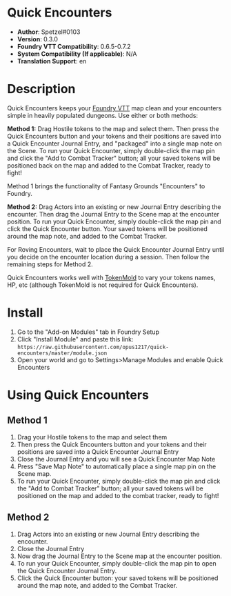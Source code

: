 # Quick Encounters

* **Author**: Spetzel#0103
* **Version**: 0.3.0
* **Foundry VTT Compatibility**: 0.6.5-0.7.2
* **System Compatibility (If applicable)**: N/A
* **Translation Support**: en


# Description

Quick Encounters keeps your [Foundry VTT](https://foundryvtt.com/) map clean and your encounters simple in heavily populated dungeons. Use either or both methods:

**Method 1:** Drag Hostile tokens to the map and select them. Then press the Quick Encounters button and your tokens and their positions are saved into a Quick Encounter Journal Entry, and "packaged" into a single map note on the Scene. To run your Quick Encounter, simply double-click the map pin and click the "Add to Combat Tracker" button; all your saved tokens will be positioned back on the map and added to the Combat Tracker, ready to fight!

Method 1 brings the functionality of Fantasy Grounds "Encounters" to Foundry.

**Method 2:** Drag Actors into an existing or new Journal Entry describing the encounter. Then drag the Journal Entry to the Scene map at the encounter position. To run your Quick Encounter, simply double-click the map pin and click the Quick Encounter button. Your saved tokens will be positioned around the map note, and added to the Combat Tracker.

For Roving Encounters, wait to place the Quick Encounter Journal Entry until you decide on the encounter location during a session. Then follow the remaining steps for Method 2.

Quick Encounters works well with [TokenMold](https://github.com/Moerill/token-mold#token-mold) to vary your tokens names, HP, etc (although TokenMold is not required for Quick Encounters).


# Install

1. Go to the "Add-on Modules" tab in Foundry Setup
2. Click "Install Module" and paste this link: `https://raw.githubusercontent.com/opus1217/quick-encounters/master/module.json`
3. Open your world and go to Settings>Manage Modules and enable Quick Encounters

# Using Quick Encounters
## Method 1
1. Drag your Hostile tokens to the map and select them
2. Then press the Quick Encounters button and your tokens and their positions are saved into a Quick Encounter Journal Entry
3. Close the Journal Entry and you will see a Quick Encounter Map Note
4. Press "Save Map Note" to automatically place a single map pin on the Scene map.
5. To run your Quick Encounter, simply double-click the map pin and click the "Add to Combat Tracker" button; all your saved tokens will be positioned on the map and added to the combat tracker, ready to fight!

## Method 2
1. Drag Actors into an existing or new Journal Entry describing the encounter.
2. Close the Journal Entry
3. Now drag the Journal Entry to the Scene map at the encounter position.
4. To run your Quick Encounter, simply double-click the map pin to open the Quick Encounter Journal Entry.
5. Click the Quick Encounter button: your saved tokens will be positioned around the map note, and added to the Combat Tracker.
